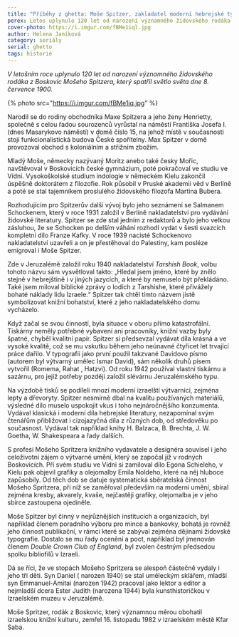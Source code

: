 ```yaml
---
title: "Příběhy z ghetta: Moše Spitzer, zakladatel moderní hebrejské typografie a knižního designu"
perex: Letos uplynulo 120 let od narození významného židovského rodáka z Boskovic Mošeho Spitzera, který spatřil světlo světa 8. července 1900.
cover-photo: https://i.imgur.com/fBMe1iql.jpg
author: Helena Janíková
category: seriály
serial: ghetto
tags: historie
---
```


*V letošním roce uplynulo 120 let od narození významného židovského rodáka z Boskovic Mošeho Spitzera, který spatřil světlo světa dne 8. července 1900.*

{% photo src="https://i.imgur.com/fBMe1iq.jpg" %}

Narodil se do rodiny obchodníka Maxe Spitzera a jeho ženy Henrietty, společně s celou řadou sourozenců vyrůstal na náměstí Františka Josefa I. (dnes Masarykovo náměstí) v domě číslo 15, na jehož místě v současnosti stojí funkcionalistická budova České spořitelny. Max Spitzer v domě provozoval obchod s koloniálním a střižním zbožím.

Mladý Moše, německy nazývaný Moritz anebo také česky Mořic, navštěvoval v Boskovicích české gymnázium, poté pokračoval ve studiu ve Vídni. Vysokoškolské studium indologie v německém Kielu zakončil úspěšně doktorátem z filozofie. Rok působil v Pruské akademii věd v Berlíně a poté se stal tajemníkem proslulého židovského filozofa Martina Bubera. 

Rozhodujícím pro Spitzerův další vývoj bylo jeho seznámení se Salmanem Schockenem, který v roce 1931 založil v Berlíně nakladatelství pro vydávání židovské literatury. Spitzer se zde stal jedním z redaktorů a bylo jeho velkou zásluhou, že se Schocken po delším váhání rozhodl vydat v šesti svazcích kompletní dílo Franze Kafky. V roce 1939 nacisté Schockenovo nakladatelství uzavřeli a on je přestěhoval do Palestiny, kam posléze emigroval i Moše Spitzer.

Zde v Jeruzalémě založil roku 1940 nakladatelství *Tarshish Book*, volbu tohoto názvu sám vysvětloval takto: „Hledal jsem jméno, které by znělo stejně v hebrejštině i v jiných jazycích, a které by nemuselo být překládáno. Také jsem miloval biblické zprávy o lodích z Tarshishe, které přivážely bohaté náklady lidu Izraele.“ Spitzer tak chtěl tímto názvem jistě symbolizovat knižní bohatství, které z jeho nakladatelského domu vycházelo. 

Když začal se svou činností, byla situace v oboru přímo katastrofální. Tiskárny neměly potřebné vybavení ani pracovníky, knižní vazby byly špatné, chyběl kvalitní papír. Spitzer si předsevzal vydávat díla krásná a ve vysoké kvalitě, což se mu vskutku během jeho neúnavné čtyřicet let trvající práce dařilo. V typografii jako první použil takzvané Davidovo písmo (autorem byl výtvarný umělec Ismar David), sám několik druhů písem vytvořil (Romema, Rahat , Hatzvi). Od roku 1942 používal vlastní tiskárnu a sazárnu, pro jejíž potřeby později založil slévárnu Jeruzalémského typu.

Na výzdobě tisků se podíleli mnozí moderní izraelští výtvarníci, zejména lepty a dřevoryty. Spitzer nesmírně dbal na kvalitu používaných materiálů, výsledné dílo muselo uspokojit vkus i toho nejnáročnějšího konzumenta. Vydával klasická i moderní díla hebrejské literatury, nezapomínal svým čtenářům přibližovat i cizojazyčná díla z různých dob, od středověku po současnost. Vydával tak například knihy H. Balzaca, B. Brechta, J. W. Goetha, W. Shakespeara a řady dalších.

S profesí Mošeho Spritzera knižního vydavatele a designéra souvisel i jeho celoživotní zájem o výtvarné umění, který se započal již v rodných Boskovicích. Při svém studiu ve Vídni si zamiloval dílo Egona Schieleho, v Kielu pak objevil grafiky a olejomalby Emila Noldeho, které na něj hluboce zapůsobily. Od těch dob se datuje systematická sběratelská činnost Mošeho Spritzera, při níž se zaměřoval především na moderní umění, sbíral zejména kresby, akvarely, kvaše, nejčastěji grafiky, olejomalba je v jeho sbírce zastoupena ojediněle.

Moše Spitzer byl činný v nejrůznějších institucích a organizacích, byl například členem poradního výboru pro mince a bankovky, bohatá je rovněž jeho činnost publikační, v rámci které se zabýval zejména dějinami židovské typografie. Dostalo se mu řady ocenění a poct, například byl jmenován členem *Double Crown Club of England*, byl zvolen čestným předsedou spolku bibliofilů v Izraeli.

Dá se říci, že ve stopách Mošeho Spritzera se alespoň částečně vydaly i jeho tři děti. Syn Daniel ( narozen 1940) se stal uměleckým sklářem, mladší syn Emmanuel-Amitai (narozen 1942) pracoval jako lektor a editor a nejmladší dcera Ester Judith (narozena 1944) byla kunsthistoričkou v Izraelském muzeu v Jeruzalémě.

Moše Spritzer, rodák z Boskovic, který významnou měrou obohatil izraelskou knižní kulturu, zemřel 16. listopadu 1982 v izraelském městě Kfar Saba.
